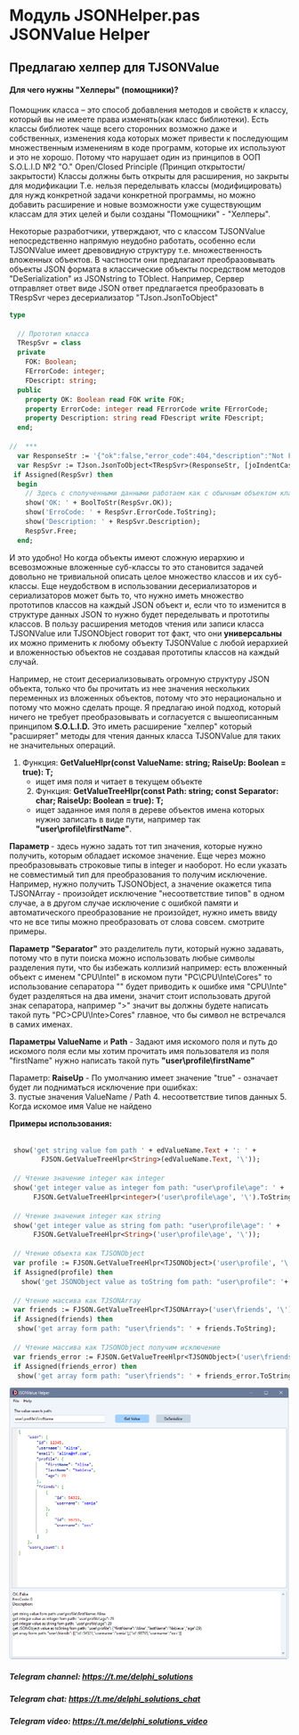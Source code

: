 # Модуль JSONHelper.pas JSONValue Helper

## Предлагаю  хелпер для TJSONValue  
#### Для чего нужны "Хелперы" (помощники)? 
Помощник класса – это способ добавления методов и свойств к классу, который вы не имеете права изменять(как класс библиотеки). Есть классы библиотек чаще всего сторонних возможно даже и собственных, изменения кода которых может привести к последующим множественным изменениям в коде программ, которые их используют  и это не хорошо. Потому что нарушает один из принципов в ООП S.O.L.I.D  №2 "O." Open/Closed Principle (Принцип открытости/закрытости) Классы должны быть открыты для расширения, но закрыты для модификации
Т.е. нельзя переделывать классы (модифицировать) для нужд конкретной задачи конкретной программы, но можно добавить расширение и новые возможности уже существующим классам для этих целей и были созданы "Помощники" - "Хелперы".

Hекоторые разработчики, утверждают, что с классом TJSONValue непосредственно напрямую неудобно работать,  особенно если  TJSONValue имеет древовидную структуру т.е.  множественность вложенных объектов. В частности они предлагают преобразовывать объекты JSON формата в классические объекты посредством методов "DeSerialization" из JSONstring  to TOblect. 
Например,  Сервер отправляет ответ виде JSON  ответ предлагается преобразовать в TRespSvr через десериализатор "TJson.JsonToObject"

```pascal
type
  
  // Прототип класса
  TRespSvr = class
  private
    FOK: Boolean;
    FErrorCode: integer;
    FDescript: string;
  public
    property OK: Boolean read FOK write FOK;
    property ErrorCode: integer read FErrorCode write FErrorCode;
    property Description: string read FDescript write FDescript;
  end;

//  *** 
  var ResponseStr := '{"ok":false,"error_code":404,"description":"Not Found"}';
  var RespSvr := TJson.JsonToObject<TRespSvr>(ResponseStr, [joIndentCaseLower]);
 if Assigned(RespSvr) then
  begin
    // Здесь с сполученными данными работаем как с обычным объектом класса 
    show('OK: ' + BoolToStr(RespSvr.OK));
    show('ErroCode: ' + RespSvr.ErrorCode.ToString);
    show('Description: ' + RespSvr.Description);
    RespSvr.Free;
  end;
```

И это удобно! Но когда объекты имеют сложную иерархию и  всевозможные вложенные суб-классы то это становится задачей довольно не тривиальной описать целое множество классов и их суб-классы.  Еще неудобством в использовании десериализаторов и сериализаторов  может быть то, что нужно иметь множество прототипов классов на каждый JSON объект и, если что то изменится в структуре данных  JSON то нужно будет переделывать и прототипы классов.  В пользу расширения методов чтения или записи класса TJSONValue  или  TJSONObject говорит тот факт, что они **универсальны** их можно применить к любому объекту TJSONValue с любой иерархией и вложенностью объектов не создавая прототипы классов на каждый случай. 

Например,  не стоит десериализовывать огромную структуру JSON объекта, только что бы 
прочитать из нее значения нескольких переменных из вложенных объектов, потому что это нерационально и потому что можно сделать проще. 
Я предлагаю иной подход, который ничего не требует преобразовывать и согласуется c вышеописанным принципом **S.O.L.I.D.** Это иметь расширение "хелпер" который "расширяет" методы для чтения данных класса TJSONVаlue для таких не значительных операций.

1. Функция:
 **GetValueHlpr<T>(const ValueName: string; RaiseUp: Boolean = true): T;** 
    - ищет имя поля и читает в текущем объекте 
   2. Функция:
**GetValueTreeHlpr<T>(const Path: string; const Separator: char; RaiseUp: Boolean = true): T;**
    - ищет заданное имя поля в дереве объектов имена которых нужно записать в виде пути, например так **"user\profile\firstName"**. 
   
**Параметр <T>** -  здесь нужно задать тот тип значения, которые нужно получить, которым обладает искомое значение. Еще через <T> можно преобразовывать строковые типы в integer и наоборот. Но если указать не совместимый тип для преобразования то получим исключение. Например, нужно получить TJSONObject, а значение окажется типа TJSONArray - произойдет исключение "несоответствие типов" в одном случае, а в другом случае исключение с ошибкой памяти и автоматического преобразование не произойдет, нужно иметь ввиду что не все типы можно преобразовать от слова совсем. смотрите примеры.      

**Параметр** **"Separator"**  это разделитель пути, который нужно задавать, потому что в пути поиска можно использовать любые символы разделения пути, что бы избежать коллизий 
например: есть вложенный объект с именем "CPU\Intel" в искомом пути "PC\CPU\Inte\Cores" то использование сепаратора "\" будет приводить к ошибке имя "CPU\Inte" будет разделяться на два имени, значит стоит использовать другой знак сепаратора, например ">" значит вы должны будете написать такой путь "PC>CPU\Inte>Cores" главное, что бы символ не встречался в самих именах.   
       
**Параметры** **ValueName** и **Path** - Задают имя искомого поля и путь до искомого поля
если мы хотим прочитать имя пользователя из поля "firstName" нужно написать такой путь **"user\profile\firstName"**

 Параметр:  **RaiseUp**  - По умолчанию имеет значение "true" - означает будет ли подниматься исключение при ошибках:   
  3.  пустые значения ValueName / Path 
  4.  несоответствие типов данных
  5.  Когда искомое имя Value не найдено

 **Примеры использования:**  
 
 ```pascal

  show('get string value fom path ' + edValueName.Text + ': ' +
         FJSON.GetValueTreeHlpr<String>(edValueName.Text, '\'));

  // Чтение значение integer как integer
  show('get integer value as integer fom path: "user\profile\age": ' +
       FJSON.GetValueTreeHlpr<integer>('user\profile\age', '\').ToString);

  // Чтение значения integer как string
  show('get integer value as string fom path: "user\profile\age": ' +
       FJSON.GetValueTreeHlpr<String>('user\profile\age', '\'));

  // Чтение объекта как TJSONObject
  var profile := FJSON.GetValueTreeHlpr<TJSONObject>('user\profile', '\');
  if Assigned(profile) then
    show('get JSONObject value as toString fom path: "user\profile": '+ profile.ToString);

  // Чтение массива как TJSONArray
  var friends := FJSON.GetValueTreeHlpr<TJSONArray>('user\friends', '\');
  if Assigned(friends) then
   show('get array form path: "user\friends": ' + friends.ToString);

  // Чтение массива как TJSONObject получим исключение
  var friends_error := FJSON.GetValueTreeHlpr<TJSONObject>('user\friends', '\');
  if Assigned(friends_error) then
   show('get array form path: "user\friends": ' + friends_error.ToString);
 ```
 ![Screenshot](https://github.com/superbot-coder/JSONValueHelper/blob/main/images/Image-01.png "")

##### Telegram channel: https://t.me/delphi_solutions
##### Telegram chat: https://t.me/delphi_solutions_chat
##### Telegram video: https://t.me/delphi_solutions_video